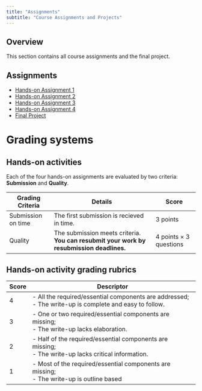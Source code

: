 ```yaml
---
title: "Assignments"
subtitle: "Course Assignments and Projects"
---
```


## Overview

This section contains all course assignments and the final project.



## Assignments

- [Hands-on Assignment 1](hands-on-1/)
- [Hands-on Assignment 2](hands-on-2/)
- [Hands-on Assignment 3](hands-on-3/)
- [Hands-on Assignment 4](hands-on-4/)
- [Final Project](final-project/)



# Grading systems

## Hands-on activities

Each of the four hands-on assignments are evaluated by two criteria: **Submission** and **Quality**.

| Grading Criteria | Details | Score |
|---------|---------|---------| 
| Submission on time | The first submission is recieved in time. | 3 points |
| Quality | The submission meets criteria. **You can resubmit your work by resubmission deadlines.** | 4 points × 3 questions |

## Hands-on activity grading rubrics

| Score | Descriptor |
|---|-----------------|
| 4  | - All the required/essential components are addressed; <br> - The write-up is complete and easy to follow. |
| 3  | - One or two required/essential components are missing; <br> - The write-up lacks elaboration. |
| 2  | - Half of the required/essential components are missing; <br> - The write-up lacks critical information. |
| 1  | - Most of the required/essential components are missing; <br> - The write-up is outline based |

